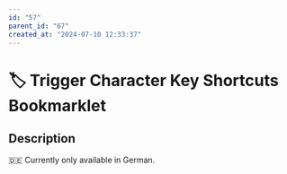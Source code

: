 ```yaml
---
id: "57"
parent_id: "67"
created_at: "2024-07-10 12:33:37"
---
```


# 🏷️ Trigger Character Key Shortcuts Bookmarklet

## Description

🇩🇪 Currently only available in German.